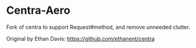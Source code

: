 # Centra-Aero

Fork of centra to support Request#method, and remove unneeded clutter.

Original by Ethan Davis: https://github.com/ethanent/centra